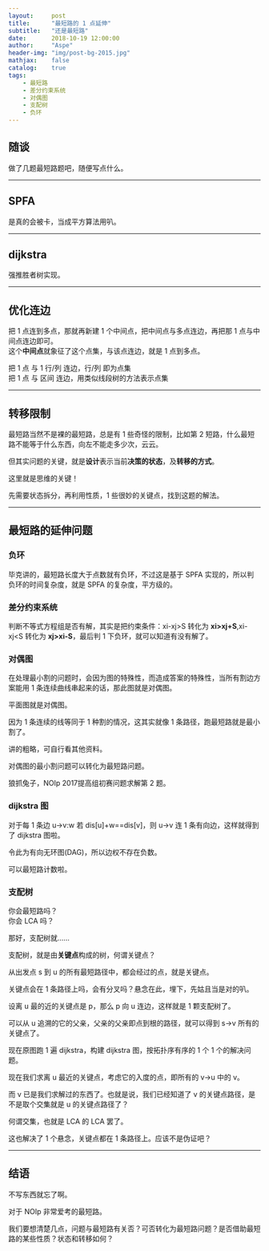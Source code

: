 ```yaml
---
layout:     post
title:      "最短路的 1 点延伸"
subtitle:   "还是最短路"
date:       2018-10-19 12:00:00
author:     "Aspe"
header-img: "img/post-bg-2015.jpg"
mathjax:    false
catalog:    true
tags:
    - 最短路
    - 差分约束系统
    - 对偶图
    - 支配树
    - 负环
---
```


## 随谈

   做了几题最短路题吧，随便写点什么。

---

## SPFA

   是真的会被卡，当成平方算法用叭。

---

## dijkstra

   强推胜者树实现。

---

## 优化连边

   把 1 点连到多点，那就再新建 1 个中间点，把中间点与多点连边，再把那 1 点与中间点连边即可。  
   这个**中间点**就象征了这个点集，与该点连边，就是 1 点到多点。  
   
   把 1 点 与 1 行/列 连边，行/列 即为点集  
   把 1 点 与 区间 连边，用类似线段树的方法表示点集  

---

## 转移限制

   最短路当然不是裸的最短路，总是有 1 些奇怪的限制，比如第 2 短路，什么最短路不能等于什么东西，向左不能走多少次，云云。  
   
   但其实问题的关键，就是**设计**表示当前**决策的状态**，及**转移的方式**。  
   
   这里就是思维的关键！  
   
   先需要状态拆分，再利用性质，1 些很妙的关键点，找到这题的解法。  

---

## 最短路的延伸问题

### 负环

   毕克讲的，最短路长度大于点数就有负环，不过这是基于 SPFA 实现的，所以判负环的时间复杂度，就是 SPFA 的复杂度，平方级的。

### 差分约束系统

   判断不等式方程组是否有解，其实是把约束条件：xi-xj>S 转化为 **xi>xj+S**,xi-xj<S 转化为 **xj>xi-S**，最后判 1 下负环，就可以知道有没有解了。

### 对偶图

   在处理最小割的问题时，会因为图的特殊性，而造成答案的特殊性，当所有割边方案能用 1 条连续曲线串起来的话，那此图就是对偶图。  
   
   平面图就是对偶图。  
   
   因为 1 条连续的线等同于 1 种割的情况，这其实就像 1 条路径，跑最短路就是最小割了。 
   
   讲的粗略，可自行看其他资料。  
   
   对偶图的最小割问题可以转化为最短路问题。  
   
   狼抓兔子，NOIp 2017提高组初赛问题求解第 2 题。  

### dijkstra 图

   对于每 1 条边 u->v:w 若 dis[u]+w==dis[v]，则 u->v 连 1 条有向边，这样就得到了 dijkstra 图啦。  

   令此为有向无环图(DAG)，所以边权不存在负数。  
   
   可以最短路计数啦。  

### 支配树

   你会最短路吗？  
   你会 LCA 吗？  
   
   那好，支配树就……  
   
   支配树，就是由**关键点**构成的树，何谓关键点？  
   
   从出发点 s 到 u 的所有最短路径中，都会经过的点，就是关键点。  
   
   关键点会在 1 条路径上吗，会有分叉吗？悬念在此，埋下，先姑且当是对的叭。  
   
   设离 u 最的近的关键点是 p，那么 p 向 u 连边，这样就是 1 颗支配树了。  
   
   可以从 u 追溯的它的父亲，父亲的父亲即点到根的路径，就可以得到 s->v 所有的关键点了。  
   
   现在原图跑 1 遍 dijkstra，构建 dijkstra 图，按拓扑序有序的 1 个 1 个的解决问题。  
   
   现在我们求离 u 最近的关键点，考虑它的入度的点，即所有的 v->u 中的 v。  
   
   而 v 已是我们求解过的东西了。也就是说，我们已经知道了 v 的关键点路径，是不是取个交集就是 u 的关键点路径了？  
   
   何谓交集，也就是 LCA 的 LCA 罢了。  
   
   这也解决了 1 个悬念，关键点都在 1 条路径上。应该不是伪证吧？  

---

## 结语

   不写东西就忘了啊。  
   
   对于 NOIp 非常爱考的最短路。  
   
   我们要想清楚几点，问题与最短路有关否？可否转化为最短路问题？是否借助最短路的某些性质？状态和转移如何？  
